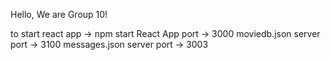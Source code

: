 Hello, We are Group 10!

to start react app -> npm start
React App port -> 3000
moviedb.json server port -> 3100
messages.json server port -> 3003
